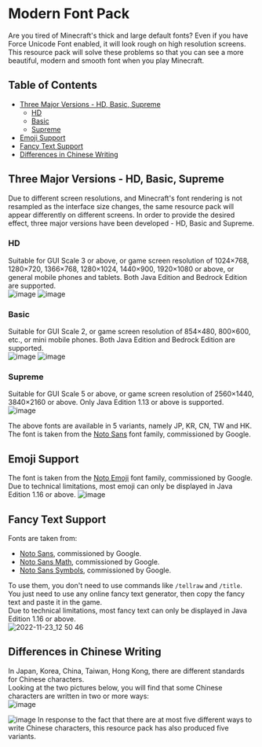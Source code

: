 # Modern Font Pack
Are you tired of Minecraft's thick and large default fonts? Even if you have Force Unicode Font enabled, it will look rough on high resolution screens. This resource pack will solve these problems so that you can see a more beautiful, modern and smooth font when you play Minecraft.  

## Table of Contents
- [Three Major Versions - HD, Basic, Supreme](#three-major-versions---hd-basic-supreme)
    - [HD](#hd)
    - [Basic](#basic)
    - [Supreme](#supreme)
- [Emoji Support](#emoji-support)
- [Fancy Text Support](#fancy-text-support)
- [Differences in Chinese Writing](#differences-in-chinese-writing)

## Three Major Versions - HD, Basic, Supreme  
Due to different screen resolutions, and Minecraft's font rendering is not resampled as the interface size changes, the same resource pack will appear differently on different screens. In order to provide the desired effect, three major versions have been developed - HD, Basic and Supreme.  

### HD
Suitable for GUI Scale 3 or above, or game screen resolution of 1024×768, 1280×720, 1366×768, 1280×1024, 1440×900, 1920×1080 or above, or general mobile phones and tablets. Both Java Edition and Bedrock Edition are supported.  
![image](https://user-images.githubusercontent.com/91775602/198916109-11b6c36d-ff2f-46d9-94e0-c01d78c2e9a4.png)
![image](https://user-images.githubusercontent.com/91775602/198916123-e00d54e1-4d05-48e2-8799-4aa879907338.png)

### Basic
Suitable for GUI Scale 2, or game screen resolution of 854×480, 800×600, etc., or mini mobile phones. Both Java Edition and Bedrock Edition are supported.  
![image](https://user-images.githubusercontent.com/91775602/198916175-7a92030a-c047-4f8e-9f13-4c375878ed98.png)
![image](https://user-images.githubusercontent.com/91775602/198916185-4d23267e-a6ef-40d8-8e94-b0d99a5384b2.png)

### Supreme
Suitable for GUI Scale 5 or above, or game screen resolution of 2560×1440, 3840×2160 or above. Only Java Edition 1.13 or above is supported.  
![image](https://user-images.githubusercontent.com/91775602/198916197-6e07c11c-cff2-4963-ad80-5f83ec2f3c92.png)

The above fonts are available in 5 variants, namely JP, KR, CN, TW and HK. The font is taken from the [Noto Sans](https://fonts.google.com/noto/specimen/Noto+Sans) font family, commissioned by Google.  

## Emoji Support
The font is taken from the [Noto Emoji](https://fonts.google.com/noto/specimen/Noto+Emoji) font family, commissioned by Google. Due to technical limitations, most emoji can only be displayed in Java Edition 1.16 or above.
![image](https://user-images.githubusercontent.com/91775602/198916278-f15ce5be-8de6-4324-a847-0c6607c89d78.png)

## Fancy Text Support
Fonts are taken from:   
- [Noto Sans](https://fonts.google.com/noto/specimen/Noto+Sans), commissioned by Google.  
- [Noto Sans Math](https://fonts.google.com/noto/specimen/Noto+Sans+Math), commissioned by Google.  
- [Noto Sans Symbols](https://fonts.google.com/noto/specimen/Noto+Sans+Symbols), commissioned by Google.  

To use them, you don't need to use commands like `/tellraw` and `/title`. You just need to use any online fancy text generator, then copy the fancy text and paste it in the game.  
Due to technical limitations, most fancy text can only be displayed in Java Edition 1.16 or above.  
![2022-11-23_12 50 46](https://user-images.githubusercontent.com/91775602/204182095-490d27e8-1c3a-44f8-9293-a65cbc6bea60.png)

## Differences in Chinese Writing
In Japan, Korea, China, Taiwan, Hong Kong, there are different standards for Chinese characters.  
Looking at the two pictures below, you will find that some Chinese characters are written in two or more ways:  
![image](https://upload.wikimedia.org/wikipedia/commons/2/23/Source_Han_Sans_Version_Difference.svg)

![image](https://miro.medium.com/max/1400/1*YGfUFXuGT99nnqnthU4oAQ.gif)
In response to the fact that there are at most five different ways to write Chinese characters, this resource pack has also produced five variants.
